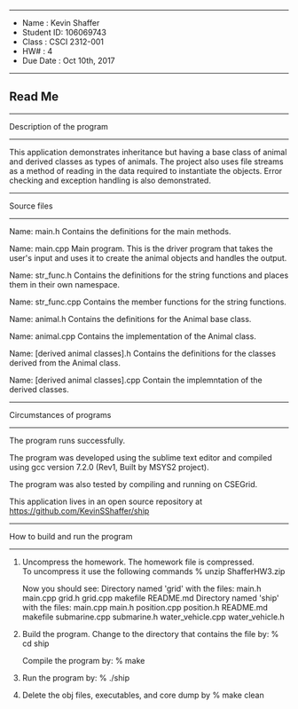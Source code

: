 *******************************************************
*  Name      :  Kevin Shaffer
*  Student ID:  106069743
*  Class     :  CSCI 2312-001        
*  HW#       :  4
*  Due Date  :  Oct 10th, 2017
*******************************************************

## Read Me


*******************************************************
   Description of the program
*******************************************************

This application demonstrates inheritance but having a 
base class of animal and derived classes as types of 
animals.  The project also uses file streams as a 
method of reading in the data required to instantiate
the objects.  Error checking and exception handling is 
also demonstrated.


*******************************************************
   Source files
*******************************************************
Name:  main.h
  Contains the definitions for the main methods.

Name:  main.cpp
  Main program.  This is the driver program that takes
  the user's input and uses it to create the animal
  objects and handles the output.

Name:  str_func.h
  Contains the definitions for the string functions
  and places them in their own namespace.

Name:  str_func.cpp
  Contains the member functions for the string 
  functions.

Name:  animal.h
  Contains the definitions for the Animal base
  class.

Name:  animal.cpp
  Contains the implementation of the Animal
  class.

Name:  [derived animal classes].h
  Contains the definitions for the classes
  derived from the Animal class.

Name:  [derived animal classes].cpp
  Contain the implemntation of the derived classes.
   
   
*******************************************************
   Circumstances of programs
*******************************************************

   The program runs successfully.
   
   The program was developed using the sublime text
   editor and compiled using gcc version 7.2.0 
   (Rev1, Built by MSYS2 project).

   The program was also tested by compiling and running
   on CSEGrid.

   This application lives in an open source repository
   at https://github.com/KevinSShaffer/ship


*******************************************************
   How to build and run the program
*******************************************************

1. Uncompress the homework.  The homework file is compressed.  
   To uncompress it use the following commands 
       % unzip ShafferHW3.zip

   Now you should see:
    Directory named 'grid' with the files:
      main.h
      main.cpp
      grid.h
      grid.cpp
      makefile
      README.md
    Directory named 'ship' with the files:
      main.cpp
      main.h
      position.cpp
      position.h
      README.md
      makefile
      submarine.cpp
      submarine.h
      water_vehicle.cpp
      water_vehicle.h

2. Build the program.
    Change to the directory that contains the file by:
    % cd ship 

    Compile the program by:
    % make

3. Run the program by:
   % ./ship

4. Delete the obj files, executables, and core dump by
   % make clean